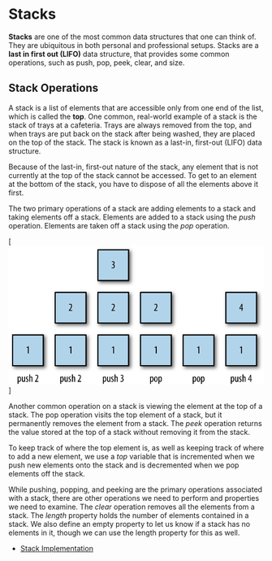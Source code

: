 # Stacks

**Stacks** are one of the most common data structures that one can think of. They are ubiquitous in both personal and professional setups. Stacks are a **last in first out (LIFO)** data structure, that provides some common operations, such as push, pop, peek, clear, and size.

## Stack Operations

A stack is a list of elements that are accessible only from one end of the list, which is called the **top**. One common, real-world example of a stack is the stack of trays at a cafeteria. Trays are always removed from the top, and when trays are put back on the stack after being washed, they are placed on the top of the stack. The stack is known as a last-in, first-out (LIFO) data structure.

Because of the last-in, first-out nature of the stack, any element that is not currently at the top of the stack cannot be accessed. To get to an element at the bottom of the stack, you have to dispose of all the elements above it first.

The two primary operations of a stack are adding elements to a stack and taking elements off a stack. Elements are added to a stack using the *push* operation. Elements are taken off a stack using the *pop* operation.

[![](img/pushpop.png)]

Another common operation on a stack is viewing the element at the top of a stack. The pop operation visits the top element of a stack, but it permanently removes the element from a stack. The *peek* operation returns the value stored at the top of a stack without removing it from the stack.

To keep track of where the top element is, as well as keeping track of where to add a new element, we use a *top* variable that is incremented when we push new elements onto the stack and is decremented when we pop elements off the stack.

While pushing, popping, and peeking are the primary operations associated with a stack, there are other operations we need to perform and properties we need to examine. The *clear* operation removes all the elements from a stack. The *length* property holds the number of elements contained in a stack. We also define an empty property to let us know if a stack has no elements in it, though we can use the length property for this as well.

* [Stack Implementation](01_Stack_Implementation)
